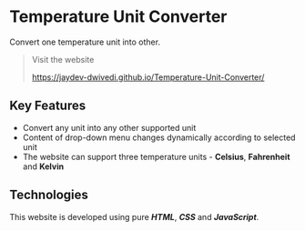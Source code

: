 # Temperature Unit Converter
Convert one temperature unit into other.

> Visit the website
>
> https://jaydev-dwivedi.github.io/Temperature-Unit-Converter/

## Key Features
 - Convert any unit into any other supported unit
 - Content of drop-down menu changes dynamically according to selected unit
 - The website can support three temperature units - **Celsius**, **Fahrenheit** and **Kelvin**

## Technologies
This website is developed using pure ***HTML***, ***CSS*** and ***JavaScript***.
